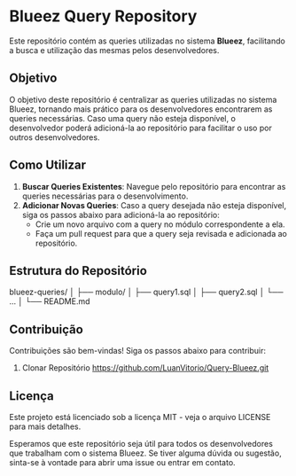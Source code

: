 # Blueez Query Repository

Este repositório contém as queries utilizadas no sistema **Blueez**, facilitando a busca e utilização das mesmas pelos desenvolvedores.

## Objetivo

O objetivo deste repositório é centralizar as queries utilizadas no sistema Blueez, tornando mais prático para os desenvolvedores encontrarem as queries necessárias. Caso uma query não esteja disponível, o desenvolvedor poderá adicioná-la ao repositório para facilitar o uso por outros desenvolvedores.

## Como Utilizar

1. **Buscar Queries Existentes**: Navegue pelo repositório para encontrar as queries necessárias para o desenvolvimento.
2. **Adicionar Novas Queries**: Caso a query desejada não esteja disponível, siga os passos abaixo para adicioná-la ao repositório:
   - Crie um novo arquivo com a query no módulo correspondente a ela.
   - Faça um pull request para que a query seja revisada e adicionada ao repositório.

## Estrutura do Repositório

blueez-queries/
│
├── modulo/
│   ├── query1.sql
│   ├── query2.sql
│   └── ...
│
└── README.md

## Contribuição

Contribuições são bem-vindas! Siga os passos abaixo para contribuir:

1. Clonar Repositório
https://github.com/LuanVitorio/Query-Blueez.git

## Licença

Este projeto está licenciado sob a licença MIT - veja o arquivo LICENSE para mais detalhes.

Esperamos que este repositório seja útil para todos os desenvolvedores que trabalham com o sistema Blueez. Se tiver alguma dúvida ou sugestão, sinta-se à vontade para abrir uma issue ou entrar em contato.


